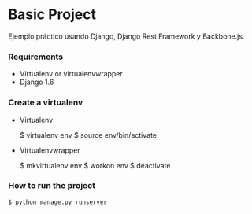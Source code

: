 # Basic Project #

Ejemplo práctico usando Django, Django Rest Framework y Backbone.js.

### Requirements ###

* Virtualenv or virtualenvwrapper
* Django 1.6

### Create a virtualenv ###

* Virtualenv

    $ virtualenv env
    $ source env/bin/activate

* Virtualenvwrapper

    $ mkvirtualenv env
    $ workon env
    $ deactivate

### How to run the project ###

    $ python manage.py runserver
